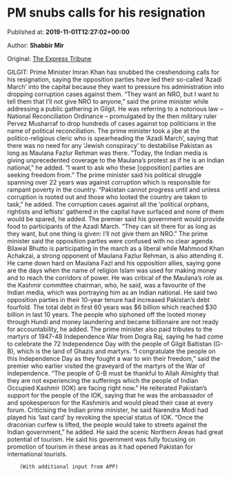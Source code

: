 
# PM snubs calls for his resignation

Published at: **2019-11-01T12:27:02+00:00**

Author: **Shabbir Mir**

Original: [The Express Tribune](https://tribune.com.pk/story/2091560/1-no-nro-opposition-reiterates-pm-imran/)

GILGIT: Prime Minister Imran Khan has snubbed the creshendoing calls for his resignation, saying the opposition parties have led their so-called ‘Azadi March’ into the capital because they want to pressure his administration into dropping corruption cases against them.
“They want an NRO, but I want to tell them that I’ll not give NRO to anyone,” said the prime minister while addressing a public gathering in Gilgit. He was referring to a notorious law – National Reconciliation Ordinance – promulgated by the then military ruler Pervez Musharraf to drop hundreds of cases against top politicians in the name of political reconciliation.
The prime minister took a jibe at the politico-religious cleric who is spearheading the ‘Azadi March’, saying that there was no need for any ‘Jewish conspiracy’ to destabilise Pakistan as long as Maulana Fazlur Rehman was there.
“Today, the Indian media is giving unprecedented coverage to the Maulana’s protest as if he is an Indian national,” he added. “I want to ask who these [opposition] parties are seeking freedom from.”
The prime minister said his political struggle spanning over 22 years was against corruption which is responsible for rampant poverty in the country. “Pakistan cannot progress until and unless corruption is rooted out and those who looted the country are taken to task,” he added.
The corruption cases against all the ‘political orphans, rightists and leftists’ gathered in the capital have surfaced and none of them would be spared, he added.
The premier said his government would provide food to participants of the Azadi March. “They can sit there for as long as they want, but one thing is given: I’ll not give them an NRO.”
The prime minister said the opposition parties were confused with no clear agenda. Bilawal Bhutto is participating in the march as a liberal while Mahmood Khan Achakzai, a strong opponent of Maulana Fazlur Rehman, is also attending it.
He came down hard on Maulana Fazl and his opposition allies, saying gone are the days when the name of religion Islam was used for making money and to reach the corridors of power.
He was critical of the Maulana’s role as the Kashmir committee chairman, who, he said, was a favourite of the Indian media, which was portraying him as an Indian national.
He said two opposition parties in their 10-year tenure had increased Pakistan’s debt fourfold. The total debt in first 60 years was $6 billion which reached $30 billion in last 10 years. The people who siphoned off the looted money through Hundi and money laundering and became billionaire are not ready for accountability, he added.
The prime minister also paid tributes to the martyrs of 1947-48 Independence War from Dogra Raj, saying he had come to celebrate the 72 Independence Day with the people of Gilgit Baltistan (G-B), which is the land of Ghazis and martyrs.
“I congratulate the people on this Independence Day as they fought a war to win their freedom,” said the premier who earlier visited the graveyard of the martyrs of the War of Independence. “The people of G-B must be thankful to Allah Almighty that they are not experiencing the sufferings which the people of Indian Occupied Kashmir (IOK) are facing right now.”
He reiterated Pakistan’s support for the people of the IOK, saying that he was the ambassador of and spokesperson for the Kashmiris and would plead their case at every forum.
Criticising the Indian prime minister, he said Narendra Modi had played his ‘last card’ by revoking the special status of IOK. “Once the draconian curfew is lifted, the people would take to streets against the Indian government,” he added.
He said the scenic Northern Areas had great potential of tourism. He said his government was fully focusing on promotion of tourism in these areas as it had opened Pakistan for international tourists.

        (With additional input from APP)
      

